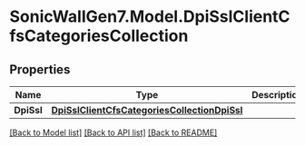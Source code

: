 # SonicWallGen7.Model.DpiSslClientCfsCategoriesCollection

## Properties

Name | Type | Description | Notes
------------ | ------------- | ------------- | -------------
**DpiSsl** | [**DpiSslClientCfsCategoriesCollectionDpiSsl**](DpiSslClientCfsCategoriesCollectionDpiSsl.md) |  | [optional] 

[[Back to Model list]](../README.md#documentation-for-models) [[Back to API list]](../README.md#documentation-for-api-endpoints) [[Back to README]](../README.md)

